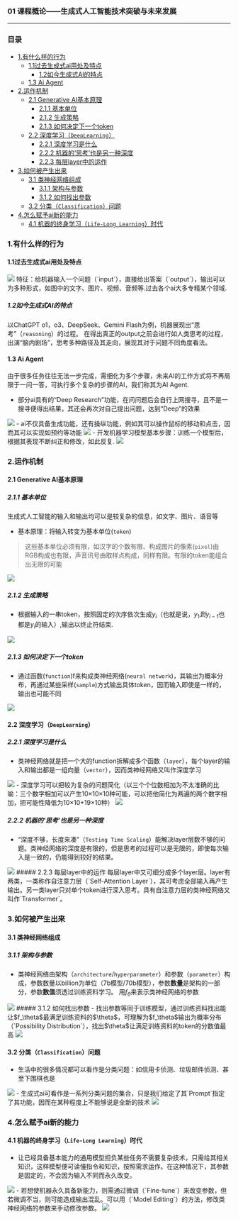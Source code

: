 ### 01 课程概论——生成式人工智能技术突破与未来发展
***
### 目录
- [1.有什么样的行为](#1有什么样的行为)
  - [1.1过去生成式ai用处及特点](#11过去生成式ai用处及特点)
    - [1.2如今生成式AI的特点](#12如今生成式ai的特点)
  - [1.3 Ai Agent](#13-ai-agent)
- [2.运作机制](#2运作机制)
  - [2.1 Generative AI基本原理](#21-generative-ai基本原理)
    - [2.1.1 基本单位](#211-基本单位)
    - [2.1.2 生成策略](#212-生成策略)
    - [2.1.3 如何决定下一个token](#213-如何决定下一个token)
  - [2.2 深度学习（`DeepLearning`）](#22-深度学习deeplearning)
    - [2.2.1 深度学习是什么](#221-深度学习是什么)
    - [2.2.2 机器的‘思考’也是另一种深度](#222-机器的思考也是另一种深度)
    - [2.2.3 每层layer中的运作](#223-每层layer中的运作)
- [3.如何被产生出来](#3如何被产生出来)
  - [3.1 类神经网络组成](#31-类神经网络组成)
    - [3.1.1 架构与参数](#311-架构与参数)
    - [3.1.2 如何找出参数](#312-如何找出参数)
  - [3.2 分类（`Classification`）问题](#32-分类classification问题)
- [4.怎么赋予ai新的能力](#4怎么赋予ai新的能力)
  - [4.1 机器的终身学习（`Life-Long Learning`）时代](#41-机器的终身学习life-long-learning时代)
  
### 1.有什么样的行为
#### 1.1过去生成式ai用处及特点
<img src="https://i-blog.csdnimg.cn/direct/bb96899003f0430da0a42f600a5e5959.png">
特征：给机器输入一个问题（`input`），直接给出答案（`output`），输出可以为多种形式，如图中的文字、图片、视频、音频等.过去各个ai大多专精某个领域.

##### 1.2如今生成式AI的特点
以ChatGPT o1，o3、DeepSeek、Gemini Flash为例，机器展现出“思考”（`reasoning`）的过程。 在得出真正的output之前会进行如人类思考的过程，出演“脑内剧场”，思考多种路径及其走向，展现其对于问题不同角度看法。
#### 1.3 Ai Agent
由于很多任务往往无法一步完成，需细化为多个步骤，未来AI的工作方式将不再局限于一问一答，可执行多个复杂的步骤的AI，我们称其为AI Agent.
- 部分ai具有的“Deep Research”功能，在问问题后会自行上网搜寻，且不是一搜寻便得出结果，其还会再次对自己提出问题，达到“Deep”的效果
<img src="https://i-blog.csdnimg.cn/direct/726a500f6cf047c9845caab8feba6a3e.png">
- ai不仅具备生成功能，还有操纵功能，例如其可以操作鼠标的移动和点击，因而其可以实现如预约等功能
<img src="https://i-blog.csdnimg.cn/direct/1ce316fd69ac4fbeaea9570db1988b7f.png">
- 开发机器学习模型基本步骤：训练一个模型后，根据其表现不断纠正和修改，如此反复.
<img src="https://i-blog.csdnimg.cn/direct/422e5de3d9c7450b88492681ecf2b734.png">

### 2.运作机制
#### 2.1 Generative AI基本原理 
##### 2.1.1 基本单位
生成式人工智能的输入和输出均可以是较复杂的信息，如文字、图片、语音等
- 基本原理：将输入转变为基本单位(`token`)
>这些基本单位必须有限，如汉字的个数有限、构成图片的像素(`pixel`)由RGB构成也有限，声音讯号由取样点构成，同样有限。有限的token能组合出无限的可能 

<img src="https://i-blog.csdnimg.cn/direct/4f413f449aac4ee391cd6dad0f48f260.png">

##### 2.1.2 生成策略
- 根据输入的一串token，按照固定的次序依次生成$y_i$（也就是说，$y_1到y_{i-1}$也都是$y_i$的输入）,输出以终止符结束.
<img src="https://i-blog.csdnimg.cn/direct/8234dc99d30a4ae58e41f635313abd44.png"> 

##### 2.1.3 如何决定下一个token
- 通过函数(`function`)f来构成类神经网络(`neural network`)，其输出为概率分布，再通过某些采样(`sample`)方式输出具体token，因而输入即使是一样的，输出也可能不同
<img src="https://i-blog.csdnimg.cn/direct/6df3458950e84639b6e679a158631ac8.png">

#### 2.2 深度学习（`DeepLearning`）
##### 2.2.1 深度学习是什么
- 类神经网络就是把一个大的function拆解成多个函数（`layer`），每个layer的输入和输出都是一组向量（`vector`），因而类神经网络又叫作深度学习
<img src="https://i-blog.csdnimg.cn/direct/d3400083c2f743ddb26f0abfb2b38ee0.png">
- 深度学习可以把较为复杂的问题简化（以三个个位数相加为不太准确的比喻：三个数字相加可以产生10×10×10种可能，可以把他简化为两遍的两个数字相加，把可能性降低为10×10+19×10种）
<img src="https://i-blog.csdnimg.cn/direct/62eaa4d176b240e1bcaea7758d8d704e.png">

##### 2.2.2 机器的‘思考’也是另一种深度
- “深度不够，长度来凑”（`Testing Time Scaling`）能解决layer层数不够的问题。类神经网络的深度是有限的，但是思考的过程可以是无限的，即使每次输入是一致的，仍能得到较好的结果。
<img src="https://i-blog.csdnimg.cn/direct/1d8c3842032d434b9568da7e6281931c.png">
##### 2.2.3 每层layer中的运作
每层layer中又可细分成多个layer层。layer有两类，一类称作自注意力层（`Self-Attention Layer`），其可考虑全部输入再产生输出。另一类layer只对单个token进行深入思考。具有自注意力层的类神经网络又叫作`Transformer`。

### 3.如何被产生出来
#### 3.1 类神经网络组成
##### 3.1.1 架构与参数
- 类神经网络由架构（`architecture`/`hyperparameter`）和参数（`parameter`）构成，参数数量以billion为单位（7b模型/70b模型），参数**数量**是架构的一部分，参数**数值**须透过训练资料学习。 用$f_\theta$来表示类神经网络的参数
<img src="https://i-blog.csdnimg.cn/direct/b5be1a0b0b1346f3a8cf8cda5e8d42c1.png">
##### 3.1.2 如何找出参数
- 找出参数等同于训练模型，通过训练资料找出能让$f_\theta$最满足训练资料的$\theta$，可理解为$f_\theta$输出为概率分布（`Possibility Distribution`），找出$\theta$让满足训练资料的token的分数值最高
<img src="https://i-blog.csdnimg.cn/direct/53e7299305b5484396c4b41d191fa709.png">

#### 3.2 分类（`Classification`）问题
- 生活中的很多情况都可以看作是分类问题：如信用卡侦测、垃圾邮件侦测、甚至下围棋也是
<img src="https://i-blog.csdnimg.cn/direct/d945ed7c6a6c4c20a4c84071be8faf62.png">
- 生成式ai可看作是一系列分类问题的集合，只是我们给定了其`Prompt`指定了其功能，因而在某种程度上不能够说是全新的技术
<img src="https://i-blog.csdnimg.cn/direct/0dd3c25a716840a2bc988d5b8fd09353.png">

### 4.怎么赋予ai新的能力
#### 4.1 机器的终身学习（`Life-Long Learning`）时代
- 让已经具备基本能力的通用模型担负某些任务不需要复杂技术，只需给其相关知识，这样模型便可读懂指令和知识，按照需求运作。在这种情况下，其参数是固定的，不会因为输入不同而永久改变。
<img src="https://i-blog.csdnimg.cn/direct/97af6efb238e4d39827dca7f3c6581b2.png">
- 若想使机器永久具备新能力，则需通过微调（`Fine-tune`）来改变参数，但若微调不当，则可能造成输出混乱。可以用（`Model Editing`）的方法，修改类神经网络的参数来手动修改参数。
<img src="https://i-blog.csdnimg.cn/direct/fed1fa5be31844eebd8529ce2666b961.png">
